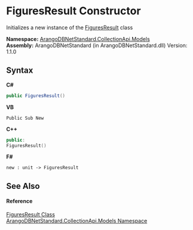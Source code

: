 # FiguresResult Constructor 
 

Initializes a new instance of the <a href="5053bee7-1cfe-abb0-c0e1-f2f5d16ea751">FiguresResult</a> class

**Namespace:**&nbsp;<a href="eddef630-2e74-9b99-ee5b-91305adea48b">ArangoDBNetStandard.CollectionApi.Models</a><br />**Assembly:**&nbsp;ArangoDBNetStandard (in ArangoDBNetStandard.dll) Version: 1.1.0

## Syntax

**C#**<br />
``` C#
public FiguresResult()
```

**VB**<br />
``` VB
Public Sub New
```

**C++**<br />
``` C++
public:
FiguresResult()
```

**F#**<br />
``` F#
new : unit -> FiguresResult
```


## See Also


#### Reference
<a href="5053bee7-1cfe-abb0-c0e1-f2f5d16ea751">FiguresResult Class</a><br /><a href="eddef630-2e74-9b99-ee5b-91305adea48b">ArangoDBNetStandard.CollectionApi.Models Namespace</a><br />